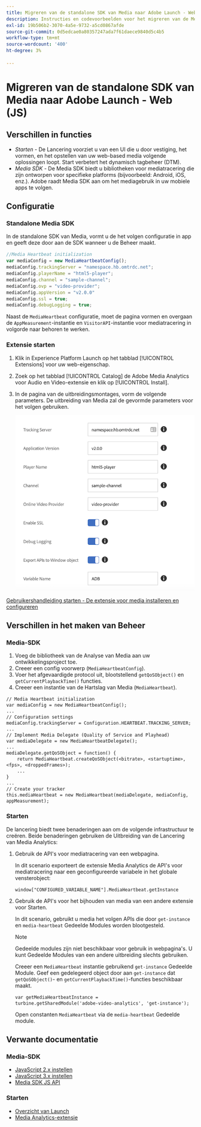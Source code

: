 ```yaml
---
title: Migreren van de standalone SDK van Media naar Adobe Launch - Web (JS)
description: Instructies en codevoorbeelden voor het migreren van de Media SDK naar Launch.
exl-id: 19b506b2-3070-4a5e-9732-a5cd0867afde
source-git-commit: 0d5edcae0a80357247ada7f61daece9840d5c4b5
workflow-type: tm+mt
source-wordcount: '400'
ht-degree: 3%

---
```


# Migreren van de standalone SDK van Media naar Adobe Launch - Web (JS)

## Verschillen in functies

* *Starten*  - De Lancering voorziet u van een UI die u door vestiging, het vormen, en het opstellen van uw web-based media volgende oplossingen loopt. Start verbetert het dynamisch tagbeheer (DTM).
* *Media SDK*  - De Media SDK biedt u bibliotheken voor mediatracering die zijn ontworpen voor specifieke platforms (bijvoorbeeld: Android, iOS, enz.). Adobe raadt Media SDK aan om het mediagebruik in uw mobiele apps te volgen.

## Configuratie

### Standalone Media SDK

In de standalone SDK van Media, vormt u de het volgen configuratie in app
en geeft deze door aan de SDK wanneer u de Beheer maakt.

```javascript
//Media Heartbeat initialization
var mediaConfig = new MediaHeartbeatConfig();
mediaConfig.trackingServer = "namespace.hb.omtrdc.net";
mediaConfig.playerName = "html5-player";
mediaConfig.channel = "sample-channel";
mediaConfig.ovp = "video-provider";
mediaConfig.appVersion = "v2.0.0"
mediaConfig.ssl = true;
mediaConfig.debugLogging = true;
```

Naast de `MediaHeartbeat` configuratie, moet de pagina vormen en overgaan
de `AppMeasurement`-instantie en `VisitorAPI`-instantie voor mediatracering in volgorde
naar behoren te werken.

### Extensie starten

1. Klik in Experience Platform Launch op het tabblad [!UICONTROL Extensions] voor uw
web-eigenschap.
1. Zoek op het tabblad [!UICONTROL Catalog] de Adobe Media Analytics voor Audio en
Video-extensie en klik op [!UICONTROL Install].
1. In de pagina van de uitbreidingsmontages, vorm de volgende parameters.
De uitbreiding van Media zal de gevormde parameters voor het volgen gebruiken.

   ![](assets/launch_config_js.png)

[Gebruikershandleiding starten - De extensie voor media installeren en configureren](https://experienceleague.adobe.com/docs/launch/using/extensions-ref/adobe-extension/media-analytics-extension/overview.html#install-and-configure-the-ma-extension)

## Verschillen in het maken van Beheer

### Media-SDK

1. Voeg de bibliotheek van de Analyse van Media aan uw ontwikkelingsproject toe.
1. Creeer een config voorwerp (`MediaHeartbeatConfig`).
1. Voer het afgevaardigde protocol uit, blootstellend `getQoSObject()` en `getCurrentPlaybackTime()` functies.
1. Creeer een instantie van de Hartslag van Media (`MediaHeartbeat`).

```
// Media Heartbeat initialization
var mediaConfig = new MediaHeartbeatConfig();
...
// Configuration settings
mediaConfig.trackingServer = Configuration.HEARTBEAT.TRACKING_SERVER;
...
// Implement Media Delegate (Quality of Service and Playhead)
var mediaDelegate = new MediaHeartbeatDelegate();
...
mediaDelegate.getQoSObject = function() {
    return MediaHeartbeat.createQoSObject(<bitrate>, <startuptime>, <fps>, <droppedFrames>);
    ...
}
...
// Create your tracker
this.mediaHeartbeat = new MediaHeartbeat(mediaDelegate, mediaConfig, appMeasurement);
```

<!--  Dead Link - from 2019 - can't locate where this should go
[Media SDK - Tracker Creation](https://experienceleague.adobe.com/docs/media-analytics/using/sdk-implement/cookbook/sdk-vs-launch-qoe.html) -->

### Starten

De lancering biedt twee benaderingen aan om de volgende infrastructuur te creëren. Beide benaderingen gebruiken de Uitbreiding van de Lancering van Media Analytics:

1. Gebruik de API&#39;s voor mediatracering van een webpagina.

   In dit scenario exporteert de extensie Media Analytics de API&#39;s voor mediatracering naar een geconfigureerde variabele in het globale vensterobject:

   ```
   window["CONFIGURED_VARIABLE_NAME"].MediaHeartbeat.getInstance
   ```

1. Gebruik de API&#39;s voor het bijhouden van media van een andere extensie voor Starten.

   In dit scenario, gebruikt u media het volgen APIs die door `get-instance` en `media-heartbeat` Gedeelde Modules worden blootgesteld.

   >[!NOTE]
   >
   >Gedeelde modules zijn niet beschikbaar voor gebruik in webpagina&#39;s. U kunt Gedeelde Modules van een andere uitbreiding slechts gebruiken.

   Creeer een `MediaHeartbeat` instantie gebruikend `get-instance` Gedeelde Module.
Geef een gedelegeerd object door aan `get-instance` dat `getQoSObject()`- en `getCurrentPlaybackTime()`-functies beschikbaar maakt.

   ```
   var getMediaHeartbeatInstance =
   turbine.getSharedModule('adobe-video-analytics', 'get-instance');
   ```

   Open constanten `MediaHeartbeat` via de `media-heartbeat` Gedeelde module.

## Verwante documentatie

### Media-SDK

* [JavaScript 2.x instellen](/help/sdk-implement/setup/setup-javascript/set-up-js-2.md)
* [JavaScript 3.x instellen](/help/sdk-implement/setup/setup-javascript/set-up-js-3.md)
* [Media SDK JS API](https://adobe-marketing-cloud.github.io/media-sdks/reference/javascript/MediaHeartbeat.html)

### Starten

* [Overzicht van Launch](https://experienceleague.adobe.com/docs/launch/using/overview.html)
* [Media Analytics-extensie](https://experienceleague.adobe.com/docs/launch/using/extensions-ref/adobe-extension/media-analytics-extension/overview.html)
